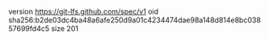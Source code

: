 version https://git-lfs.github.com/spec/v1
oid sha256:b2de03dc4ba48a6afe250d9a01c4234474dae98a148d814e8bc03857699fd4c5
size 201
